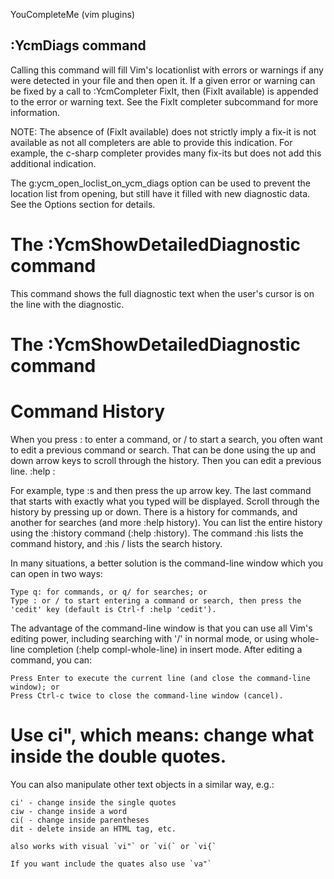 YouCompleteMe (vim plugins)

## :YcmDiags command

Calling this command will fill Vim's locationlist with errors or warnings if any were detected in your file and then open it. If a given error or warning can be fixed by a call to :YcmCompleter FixIt, then (FixIt available) is appended to the error or warning text. See the FixIt completer subcommand for more information.

NOTE: The absence of (FixIt available) does not strictly imply a fix-it is not available as not all completers are able to provide this indication. For example, the c-sharp completer provides many fix-its but does not add this additional indication.

The g:ycm_open_loclist_on_ycm_diags option can be used to prevent the location list from opening, but still have it filled with new diagnostic data. See the Options section for details.

# The :YcmShowDetailedDiagnostic command

This command shows the full diagnostic text when the user's cursor is on the line with the diagnostic.


# The :YcmShowDetailedDiagnostic command

# Command History
When you press : to enter a command, or / to start a search, you often want to edit a previous command or search. That can be done using the up and down arrow keys to scroll through the history. Then you can edit a previous line. :help :

For example, type :s and then press the up arrow key. The last command that starts with exactly what you typed will be displayed. Scroll through the history by pressing up or down. There is a history for commands, and another for searches (and more :help history). You can list the entire history using the :history command (:help :history). The command :his lists the command history, and :his / lists the search history.

In many situations, a better solution is the command-line window which you can open in two ways:

    Type q: for commands, or q/ for searches; or
    Type : or / to start entering a command or search, then press the 'cedit' key (default is Ctrl-f :help 'cedit'). 

The advantage of the command-line window is that you can use all Vim's editing power, including searching with '/' in normal mode, or using whole-line completion (:help compl-whole-line) in insert mode. After editing a command, you can:

    Press Enter to execute the current line (and close the command-line window); or
    Press Ctrl-c twice to close the command-line window (cancel). 
    
# Use ci", which means: change what inside the double quotes.

You can also manipulate other text objects in a similar way, e.g.:

    ci' - change inside the single quotes
    ciw - change inside a word
    ci( - change inside parentheses
    dit - delete inside an HTML tag, etc.
    
    also works with visual `vi"` or `vi(` or `vi{`
    
    If you want include the quates also use `va"`

